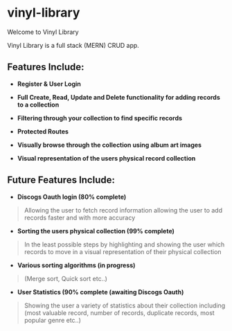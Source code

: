 # vinyl-library

Welcome to Vinyl Library 

Vinyl Library is a full stack (MERN) CRUD app.

## Features Include:

  * **Register & User Login**
  
  * **Full Create, Read, Update and Delete functionality for adding records to a collection**
  
  * **Filtering through your collection to find specific records**
  
  * **Protected Routes**
  
  * **Visually browse through the collection using album art images**
  
  * **Visual representation of the users physical record collection**
  
  
  
 ## Future Features Include:
 
  * **Discogs Oauth login (80% complete)**
  
  > Allowing the user to fetch record information allowing the user to add records faster and with more accuracy
    
    
  * **Sorting the users physical collection (99% complete)**
  
  > In the least possible steps by highlighting and showing the user which records to move in a visual representation of their physical collection
    
    
  * **Various sorting algorithms (in progress)**
  
  > (Merge sort, Quick sort etc..)
    
    
  * **User Statistics (90% complete (awaiting Discogs Oauth)**
  
  > Showing the user a variety of statistics about their collection including (most valuable record, number of records, duplicate records, most popular genre etc..)
   
 
  
